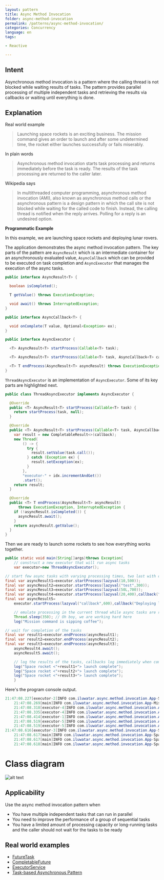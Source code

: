 ```yaml
---
layout: pattern
title: Async Method Invocation
folder: async-method-invocation
permalink: /patterns/async-method-invocation/
categories: Concurrency
language: en
tags:

- Reactive

---
```


## Intent

Asynchronous method invocation is a pattern where the calling thread
is not blocked while waiting results of tasks. The pattern provides parallel
processing of multiple independent tasks and retrieving the results via
callbacks or waiting until everything is done.

## Explanation

Real world example

> Launching space rockets is an exciting business. The mission command gives an order to launch and
> after some undetermined time, the rocket either launches successfully or fails miserably.

In plain words

> Asynchronous method invocation starts task processing and returns immediately before the task is
> ready. The results of the task processing are returned to the caller later.

Wikipedia says

> In multithreaded computer programming, asynchronous method invocation (AMI), also known as
> asynchronous method calls or the asynchronous pattern is a design pattern in which the call site
> is not blocked while waiting for the called code to finish. Instead, the calling thread is
> notified when the reply arrives. Polling for a reply is an undesired option.

**Programmatic Example**

In this example, we are launching space rockets and deploying lunar rovers.

The application demonstrates the async method invocation pattern. The key parts of the pattern are
`AsyncResult` which is an intermediate container for an asynchronously evaluated value,
`AsyncCallback` which can be provided to be executed on task completion and `AsyncExecutor` that
manages the execution of the async tasks.

```java
public interface AsyncResult<T> {

  boolean isCompleted();

  T getValue() throws ExecutionException;

  void await() throws InterruptedException;
}
```

```java
public interface AsyncCallback<T> {

  void onComplete(T value, Optional<Exception> ex);
}
```

```java
public interface AsyncExecutor {

  <T> AsyncResult<T> startProcess(Callable<T> task);

  <T> AsyncResult<T> startProcess(Callable<T> task, AsyncCallback<T> callback);

  <T> T endProcess(AsyncResult<T> asyncResult) throws ExecutionException, InterruptedException;
}
```

`ThreadAsyncExecutor` is an implementation of `AsyncExecutor`. Some of its key parts are highlighted
next.

```java
public class ThreadAsyncExecutor implements AsyncExecutor {

  @Override
  public <T> AsyncResult<T> startProcess(Callable<T> task) {
    return startProcess(task, null);
  }

  @Override
  public <T> AsyncResult<T> startProcess(Callable<T> task, AsyncCallback<T> callback) {
    var result = new CompletableResult<>(callback);
    new Thread(
        () -> {
          try {
            result.setValue(task.call());
          } catch (Exception ex) {
            result.setException(ex);
          }
        },
        "executor-" + idx.incrementAndGet())
        .start();
    return result;
  }

  @Override
  public <T> T endProcess(AsyncResult<T> asyncResult)
      throws ExecutionException, InterruptedException {
    if (!asyncResult.isCompleted()) {
      asyncResult.await();
    }
    return asyncResult.getValue();
  }
}
```

Then we are ready to launch some rockets to see how everything works together.

```java
public static void main(String[]args)throws Exception{
    // construct a new executor that will run async tasks
    var executor=new ThreadAsyncExecutor();

// start few async tasks with varying processing times, two last with callback handlers
final var asyncResult1=executor.startProcess(lazyval(10,500));
final var asyncResult2=executor.startProcess(lazyval("test",300));
final var asyncResult3=executor.startProcess(lazyval(50L,700));
final var asyncResult4=executor.startProcess(lazyval(20,400),callback("Deploying lunar rover"));
final var asyncResult5=
    executor.startProcess(lazyval("callback",600),callback("Deploying lunar rover"));

    // emulate processing in the current thread while async tasks are running in their own threads
    Thread.sleep(350); // Oh boy, we are working hard here
    log("Mission command is sipping coffee");

// wait for completion of the tasks
final var result1=executor.endProcess(asyncResult1);
final var result2=executor.endProcess(asyncResult2);
final var result3=executor.endProcess(asyncResult3);
    asyncResult4.await();
    asyncResult5.await();

    // log the results of the tasks, callbacks log immediately when complete
    log("Space rocket <"+result1+"> launch complete");
    log("Space rocket <"+result2+"> launch complete");
    log("Space rocket <"+result3+"> launch complete");
    }
```

Here's the program console output.

```java
21:47:08.227[executor-2]INFO com.iluwatar.async.method.invocation.App-Space rocket<test> launched successfully
    21:47:08.269[main]INFO com.iluwatar.async.method.invocation.App-Mission command is sipping coffee
    21:47:08.318[executor-4]INFO com.iluwatar.async.method.invocation.App-Space rocket<20>launched successfully
    21:47:08.335[executor-4]INFO com.iluwatar.async.method.invocation.App-Deploying lunar rover<20>
    21:47:08.414[executor-1]INFO com.iluwatar.async.method.invocation.App-Space rocket<10>launched successfully
    21:47:08.519[executor-5]INFO com.iluwatar.async.method.invocation.App-Space rocket<callback> launched successfully
    21:47:08.519[executor-5]INFO com.iluwatar.async.method.invocation.App-Deploying lunar rover<callback>
21:47:08.616[executor-3]INFO com.iluwatar.async.method.invocation.App-Space rocket<50>launched successfully
    21:47:08.617[main]INFO com.iluwatar.async.method.invocation.App-Space rocket<10>launch complete
    21:47:08.617[main]INFO com.iluwatar.async.method.invocation.App-Space rocket<test> launch complete
    21:47:08.618[main]INFO com.iluwatar.async.method.invocation.App-Space rocket<50>launch complete
```

# Class diagram

![alt text](/etc/async-method-invocation.png "Async Method Invocation")

## Applicability

Use the async method invocation pattern when

* You have multiple independent tasks that can run in parallel
* You need to improve the performance of a group of sequential tasks
* You have a limited amount of processing capacity or long-running tasks and the caller should not
  wait for the tasks to be ready

## Real world examples

* [FutureTask](http://docs.oracle.com/javase/8/docs/api/java/util/concurrent/FutureTask.html)
* [CompletableFuture](https://docs.oracle.com/javase/8/docs/api/java/util/concurrent/CompletableFuture.html)
* [ExecutorService](http://docs.oracle.com/javase/8/docs/api/java/util/concurrent/ExecutorService.html)
* [Task-based Asynchronous Pattern](https://msdn.microsoft.com/en-us/library/hh873175.aspx)
